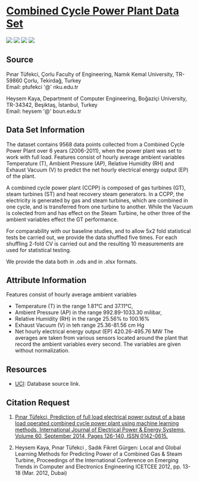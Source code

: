 # [Combined Cycle Power Plant Data Set](https://archive.ics.uci.edu/ml/datasets/Combined+Cycle+Power+Plant)


![](https://img.shields.io/badge/sector-power-skyblue.svg)
![](https://img.shields.io/badge/labeled-yes-blue.svg)
![](https://img.shields.io/badge/time--series-no-red.svg)
![](<https://img.shields.io/badge/simulation-no-red.svg>)


## Source

Pınar Tüfekci, Çorlu Faculty of Engineering, Namık Kemal University, TR-59860 Çorlu, Tekirdağ, Turkey\
Email: ptufekci '@' nku.edu.tr

Heysem Kaya, Department of Computer Engineering, Boğaziçi University, TR-34342, Beşiktaş, İstanbul, Turkey\
Email: heysem '@' boun.edu.tr


## Data Set Information

The dataset contains 9568 data points collected from a Combined Cycle Power Plant over 6 years (2006-2011), when the power plant was set to work with full load. Features consist of hourly average ambient variables Temperature (T), Ambient Pressure (AP), Relative Humidity (RH) and Exhaust Vacuum (V) to predict the net hourly electrical energy output (EP) of the plant.

A combined cycle power plant (CCPP) is composed of gas turbines (GT), steam turbines (ST) and heat recovery steam generators. In a CCPP, the electricity is generated by gas and steam turbines, which are combined in one cycle, and is transferred from one turbine to another. While the Vacuum is colected from and has effect on the Steam Turbine, he other three of the ambient variables effect the GT performance.

For comparability with our baseline studies, and to allow 5x2 fold statistical tests be carried out, we provide the data shuffled five times. For each shuffling 2-fold CV is carried out and the resulting 10 measurements are used for statistical testing.

We provide the data both in .ods and in .xlsx formats.


## Attribute Information

Features consist of hourly average ambient variables
- Temperature (T) in the range 1.81°C and 37.11°C,
- Ambient Pressure (AP) in the range 992.89-1033.30 milibar,
- Relative Humidity (RH) in the range 25.56% to 100.16%
- Exhaust Vacuum (V) in teh range 25.36-81.56 cm Hg
- Net hourly electrical energy output (EP) 420.26-495.76 MW
The averages are taken from various sensors located around the plant that record the ambient variables every second. The variables are given without normalization.

## Resources
- [UCI](https://archive.ics.uci.edu/ml/datasets/Combined+Cycle+Power+Plant): Database source link.


## Citation Request

1. [Pınar Tüfekci, Prediction of full load electrical power output of a base load operated combined cycle power plant using machine learning methods, International Journal of Electrical Power & Energy Systems, Volume 60, September 2014, Pages 126-140, ISSN 0142-0615.](https://www.sciencedirect.com/science/article/abs/pii/S0142061514000908?via%3Dihub)

2. Heysem Kaya, Pınar Tüfekci , Sadık Fikret Gürgen: Local and Global Learning Methods for Predicting Power of a Combined Gas & Steam Turbine, Proceedings of the International Conference on Emerging Trends in Computer and Electronics Engineering ICETCEE 2012, pp. 13-18 (Mar. 2012, Dubai)
